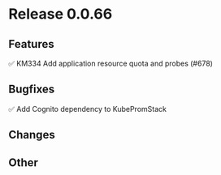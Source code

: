# Release 0.0.66

## Features

✅ KM334 Add application resource quota and probes (#678)

## Bugfixes

✅ Add Cognito dependency to KubePromStack

## Changes

## Other
